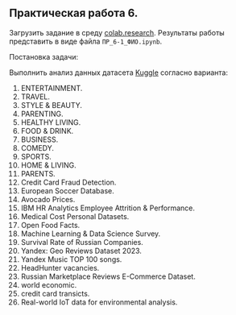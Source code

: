 ## Практическая работа 6.

Загрузить задание в среду [colab.research](https://colab.research.google.com/). Результаты работы представить в виде файла `ПР_6-1_ФИО.ipynb`.

Постановка задачи:

Выполнить анализ данных датасета [Kuggle](https://www.kaggle.com/) согласно варианта:

1. ENTERTAINMENT.
2. TRAVEL.
3. STYLE & BEAUTY.
4. PARENTING.
5. HEALTHY LIVING.
6. FOOD & DRINK.
7. BUSINESS.
8. COMEDY.
9. SPORTS.
10. HOME & LIVING.
11. PARENTS.
12. Credit Card Fraud Detection.
13. European Soccer Database.
14. Avocado Prices.
15. IBM HR Analytics Employee Attrition & Performance.
16. Medical Cost Personal Datasets.
17. Open Food Facts.
18. Machine Learning & Data Science Survey.
19. Survival Rate of Russian Companies.
20. Yandex: Geo Reviews Dataset 2023.
21. Yandex Music TOP 100 songs.
22. HeadHunter vacancies.
23. Russian Marketplace Reviews E-Commerce Dataset.
24. world economic.
25. credit card transicts.
26. Real-world IoT data for environmental analysis.
